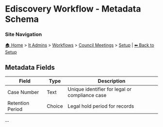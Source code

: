 <!-- description: Documentation about Ediscovery Workflow - Metadata Schema for Your Organization. -->

# Ediscovery Workflow - Metadata Schema

### Site Navigation
[🏠 Home](../../../../README.md) > [It Admins](../../../README.md) > [Workflows](../../README.md) > [Council Meetings](../README.md) > [Setup](README.md) | [⬅ Back to Setup](README.md)

## **Metadata Fields**
| **Field**               | **Type**           | **Description** |
|-------------------------|-------------------|----------------|
| Case Number | Text | Unique identifier for legal or compliance case |
| Retention Period | Choice | Legal hold period for records |

--